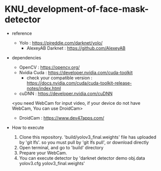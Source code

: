 # KNU_development-of-face-mask-detector

* reference
  - Yolo : https://pjreddie.com/darknet/yolo/
    - AlexeyAB Darknet : https://github.com/AlexeyAB
* dependencies 
  - OpenCV : https://opencv.org/
  - Nvidia Cuda : https://developer.nvidia.com/cuda-toolkit
    - check your compatible version : https://docs.nvidia.com/cuda/cuda-toolkit-release-notes/index.html
  - cuDNN : https://developer.nvidia.com/cuDNN
 
  <you need WebCam for input video, if your device do not have WebCam, You can use DroidCam>
   -  DroidCam : https://www.dev47apps.com/
* How to execute  
  1. Clone this repository. 'build/yolov3_final.weights' file has uploaded by 'git lfs'. so you must pull by 'git lfs pull', or download directly
  2. Open terminal, and go to 'build' directory 
  3. Prepare your WebCam.
  4. You can execute detector by 'darknet detector demo obj.data yolov3.cfg yolov3_final.weights'
